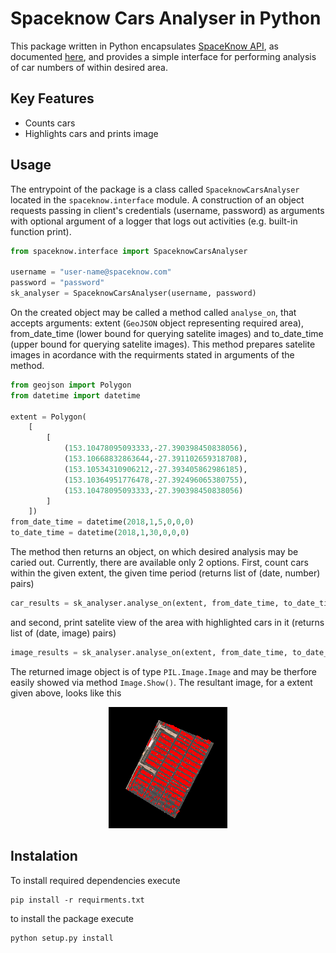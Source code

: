 # Spaceknow Cars Analyser in Python
This package written in Python encapsulates [SpaceKnow API](https://spaceknow.com/), as documented [here](https://docs.spaceknow.com), and provides a simple interface for performing analysis of car numbers of within desired area.
## Key Features
- Counts cars
- Highlights cars and prints image
## Usage
The entrypoint of the package is a class called `SpaceknowCarsAnalyser` located in the `spaceknow.interface` module. A construction of an object requests passing in client's credentials (username, password) as arguments with optional argument of a logger that logs out activities (e.g. built-in function print).
```Python
from spaceknow.interface import SpaceknowCarsAnalyser

username = "user-name@spaceknow.com"
password = "password"
sk_analyser = SpaceknowCarsAnalyser(username, password)
```
On the created object may be called a method called `analyse_on`, that accepts arguments: extent (`GeoJSON` object representing required area), from_date_time (lower bound for querying satelite images) and to_date_time (upper bound for querying satelite images). This method prepares satelite images in acordance with the requirments stated in arguments of the method.
```Python
from geojson import Polygon
from datetime import datetime

extent = Polygon(
    [
        [
            (153.10478095093333,-27.390398450838056),
            (153.10668832863644,-27.391102659318708),
            (153.10534310906212,-27.393405862986185),
            (153.10364951776478,-27.392496065380755),
            (153.10478095093333,-27.390398450838056)            
        ]
    ])
from_date_time = datetime(2018,1,5,0,0,0)
to_date_time = datetime(2018,1,30,0,0,0)
```
The method then returns an object, on which desired analysis may be caried out. Currently, there are available only 2 options. First, count cars within the given extent, the given time period (returns list of (date, number) pairs)
```Python
car_results = sk_analyser.analyse_on(extent, from_date_time, to_date_time).get_car_counts()
```
and second, print satelite view of the area with highlighted cars in it (returns list of (date, image) pairs)
```Python
image_results = sk_analyser.analyse_on(extent, from_date_time, to_date_time).get_images()
```
The returned image object is of type `PIL.Image.Image` and may be therfore easily showed via method `Image.Show()`. The resultant image, for a extent given above, looks like this
<p align="center">
<img src="res/spaceknow_example_result.png">
</p>

## Instalation
To install required dependencies execute
```
pip install -r requirments.txt
```
to install the package execute
```
python setup.py install
```
